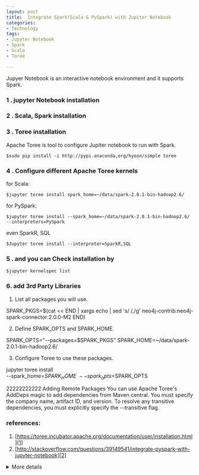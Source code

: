 ```yaml
---
layout: post
title:  Integrate Spark(Scala & PySpark) with Jupiter Notebook
categories: 
- Technology
tags:
- Jupyter Notebook
- Spark
- Scala
- Toree

---
```


Jupyer Notebook is an interactive notebook environment and it supports Spark.



### 1 . jupyter Notebook installation

### 2 . Scala, Spark installation

### 3 . **Toree installation**

 Apache Toree is tool to configure Jupiter notebook to run with Spark.

	$sudo pip install -i http://pypi.anaconda,org/hyoon/simple toree

 <!--more-->

### 4 . Configure different Apache Toree kernels

for Scala:

	$jupyter toree install spark_home=~/data/spark-2.0.1-bin-hadoop2.6/
 
for PySpark:

	$jupyter toree install --spark_home=~/data/spark-2.0.1-bin-hadoop2.6/  --interpreters=PySpark

even SparkR, SQL

	$Jupyter toree install --interpreter=SparkR,SQL

### 5 .  and you can Check installation by
	$jupyter kernelspec list


### 6. add 3rd Party Libraries
1. List all packages you will use.

SPARK_PKGS=$(cat << END | xargs echo | sed 's/ /,/g'
neo4j-contrib:neo4j-spark-connector:2.0.0-M2
END)

2. Define SPARK_OPTS and SPARK_HOME.

SPARK_OPTS="--packages=$SPARK_PKGS"
SPARK_HOME=~/data/spark-2.0.1-bin-hadoop2.6/

3. Configure Toree to use these packages.

jupyter toree install \
  --spark_home=$SPARK_HOME \
  --spark_opts=$SPARK_OPTS

22222222222
Adding Remote Packages
You can use Apache Toree's AddDeps magic to add dependencies from Maven central. You must specify the company name, artifact ID, and version. To resolve any transitive dependencies, you must explicitly specify the --transitive flag.

### references:

1. [https://toree.incubator.apache.org/documentation/user/installation.html][1]
2. [http://stackoverflow.com/questions/39149541/integrate-pyspark-with-jupyter-notebook][2]


<details>
<summary> More details</summary>

Detail test


</details>

[1]:	https://toree.incubator.apache.org/documentation/user/installation.html "Apache Toree Installation"
[2]:	http://stackoverflow.com/questions/39149541/integrate-pyspark-with-jupyter-notebook " solution is to install Apache Toree."